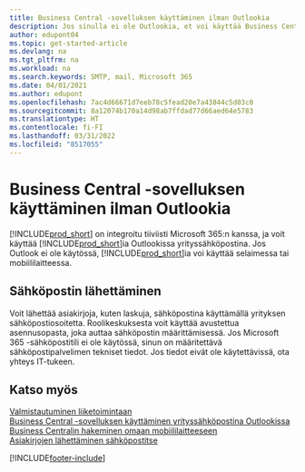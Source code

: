 ```yaml
---
title: Business Central -sovelluksen käyttäminen ilman Outlookia
description: Jos sinulla ei ole Outlookia, et voi käyttää Business Centralia Outlookissa yrityksen Saapuneet-kansiona, mutta voit käyttää selainta tai mobiililaitetta.
author: edupont04
ms.topic: get-started-article
ms.devlang: na
ms.tgt_pltfrm: na
ms.workload: na
ms.search.keywords: SMTP, mail, Microsoft 365
ms.date: 04/01/2021
ms.author: edupont
ms.openlocfilehash: 7ac4d66671d7eeb78c5fead20e7a43844c5d03c0
ms.sourcegitcommit: 8a12074b170a14d98ab7ffdad77d66aed64e5783
ms.translationtype: HT
ms.contentlocale: fi-FI
ms.lasthandoff: 03/31/2022
ms.locfileid: "8517055"
---
```

# <a name="use-business-central-without-outlook"></a>Business Central -sovelluksen käyttäminen ilman Outlookia
[!INCLUDE[prod_short](includes/prod_short.md)] on integroitu tiiviisti Microsoft 365:n kanssa, ja voit käyttää [!INCLUDE[prod_short](includes/prod_short.md)]ia Outlookissa yrityssähköpostina. Jos Outlook ei ole käytössä, [!INCLUDE[prod_short](includes/prod_short.md)]ia voi käyttää selaimessa tai mobiililaitteessa.  

## <a name="sending-email"></a>Sähköpostin lähettäminen
Voit lähettää asiakirjoja, kuten laskuja, sähköpostina käyttämällä yrityksen sähköpostiosoitetta. Roolikeskuksesta voit käyttää avustettua asennusopasta, joka auttaa sähköpostin määrittämisessä. Jos Microsoft 365 -sähköpostitili ei ole käytössä, sinun on määritettävä sähköpostipalvelimen tekniset tiedot. Jos tiedot eivät ole käytettävissä, ota yhteys IT-tukeen.  


## <a name="see-also"></a>Katso myös
[Valmistautuminen liiketoimintaan](ui-get-ready-business.md)  
[Business Central -sovelluksen käyttäminen yrityssähköpostina Outlookissa](admin-outlook.md)  
[Business Centralin hakeminen omaan mobiililaitteeseen](install-mobile-app.md)  
[Asiakirjojen lähettäminen sähköpostitse](ui-how-send-documents-email.md)


[!INCLUDE[footer-include](includes/footer-banner.md)]